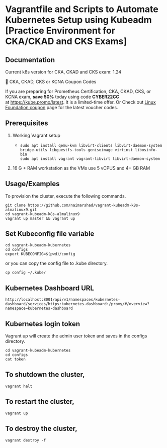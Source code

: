 # Vagrantfile and Scripts to Automate Kubernetes Setup using Kubeadm [Practice Environment for CKA/CKAD and CKS Exams]

## Documentation

Current k8s version for CKA, CKAD and CKS exam: 1.24

🚀 CKA, CKAD, CKS or KCNA Coupon Codes

If you are preparing for Prometheus Certification, CKA, CKAD, CKS, or KCNA exam, **save 50%** today using code **CYBER22CC** at https://kube.promo/latest. It is a limited-time offer. Or Check out [Linux Foundation coupon](https://scriptcrunch.com/linux-foundation-coupon/) page for the latest voucher codes.

## Prerequisites

1. Working Vagrant setup
   * ```
     sudo apt install qemu-kvm libvirt-clients libvirt-daemon-system bridge-utils libguestfs-tools genisoimage virtinst libosinfo-bin
     sudo apt install vagrant vagrant-libvirt libvirt-daemon-system
     ```
2. 16 G + RAM workstation as the VMs use 5 vCPUS and 4+ GB RAM

## Usage/Examples

To provision the cluster, execute the following commands.

```shell
git clone https://github.com/naimarshad/vagrant-kubeadm-k8s-almalinux9.git
cd vagrant-kubeadm-k8s-almalinux9
vagrant up master && vagrant up
```

## Set Kubeconfig file variable

```shell
cd vagrant-kubeadm-kubernetes
cd configs
export KUBECONFIG=$(pwd)/config
```

or you can copy the config file to .kube directory.

```shell
cp config ~/.kube/
```

## Kubernetes Dashboard URL

```shell
http://localhost:8001/api/v1/namespaces/kubernetes-dashboard/services/https:kubernetes-dashboard:/proxy/#/overview?namespace=kubernetes-dashboard
```

## Kubernetes login token

Vagrant up will create the admin user token and saves in the configs directory.

```shell
cd vagrant-kubeadm-kubernetes
cd configs
cat token
```

## To shutdown the cluster,

```shell
vagrant halt
```

## To restart the cluster,

```shell
vagrant up
```

## To destroy the cluster,

```shell
vagrant destroy -f
```
